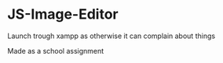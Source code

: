 # JS-Image-Editor

Launch trough xampp as otherwise it can complain about things

Made as a school assignment

